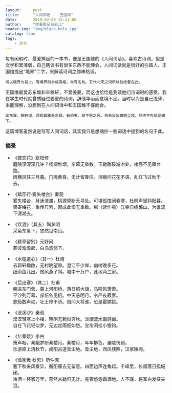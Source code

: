 ```yaml
---
layout:     post
title:      "人间词话 -- 王国维"
date:       2019-02-09 15:31:00
author:     "你看那朵乌云儿"
header-img: "img/black-hole.jpg"
catalog: true
tags:
    - 读书
---
```


每有闲暇时，最爱捧起的一本书，便是王国维的《人间词话》。喜欢古诗词，但是文学积累薄弱，自己瞎读书有很多东西不能理会，人间词话就是很好的引路人。王国维提出“境界”二字，来解读诗词之韵味格调。

	词以境界为最上。有境界则自成高格，自有名句。五代北宋之词所以独绝者在此。
	
王国维最爱苏东坡和辛稼轩，不爱姜夔，而这也恰恰是我读他们诗词时的感受。我在学生时代就曾质疑过姜夔的诗词，辞藻华丽而意境不足。当时以为是自己浅薄，未能理解，没想到在人间词话中和王国维不谋而合。

	读东坡、稼轩词，须观其雅量高致。有伯夷、柳下惠之风。白石虽似蝉脱尘埃，然终不免局促辕下。
	
这篇博客虽然说是写写人间词话，其实我只是想摘抄一些词话中提到的名句于此。

### 摘录 

- 《蝶恋花》欧阳修  
庭院深深深几许？杨柳堆烟，帘幕无重数。玉勒雕鞍游冶处，楼高不见章台路。  
雨横风狂三月暮。门掩黄昏，无计留春住。泪眼问花花不语，乱红飞过秋千去。

- 《踏莎行·雾失楼台》秦观  
雾失楼台，月迷津渡，桃源望断无寻处。可堪孤馆闭春寒，杜鹃声里斜阳暮。  
驿寄梅花，鱼传尺素，砌成此恨无重数。郴（读作嗔）江幸自绕郴山，为谁流下潇湘去。

- 《饮酒》（其五）陶渊明  
采菊东篱下，悠然见南山。

- 《颖亭留别》元好问  
寒波澹澹起，白鸟悠悠下。

- 《水槛遣心》（其一）杜甫  
去郭轩楹敞，无村眺望赊。澄江平少岸，幽树晚多花。  
细雨鱼儿出，微风燕子斜。城中十万户，此地两三家。

- 《后出塞》（其二）杜甫  
朝进东门营，暮上河阳桥。落日照大旗，马鸣风萧萧。  
平沙列万幕，部伍各见招。中天悬明月，令严夜寂寥。  
悲笳数声动，壮士惨不骄。借问大将谁，恐是霍嫖姚。

- 《浣溪沙》秦观  
漠漠轻寒上小楼，晓阴无赖似穷秋。淡烟流水画屏幽。  
自在飞花轻似梦，无边丝雨细如愁。宝帘闲挂小银钩。

- 《忆秦娥》李白  
箫声咽，秦娥梦断秦楼月。秦楼月，年年柳色，灞陵伤别。  
乐游原上清秋节，咸阳古道音尘绝。音尘绝，西风残照，汉家陵阙。

- 《渔家傲·秋思》范仲淹  
塞下秋来风景异，衡阳雁去无留意。四面边声连角起。千嶂里，长烟落日孤城闭。  
浊酒一杯家万里，燕然未勒归无计。羌管悠悠霜满地。人不寐，将军白发征夫泪。






















